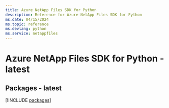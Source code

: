 ```yaml
---
title: Azure NetApp Files SDK for Python
description: Reference for Azure NetApp Files SDK for Python
ms.date: 04/15/2024
ms.topic: reference
ms.devlang: python
ms.service: netappfiles
---
```

# Azure NetApp Files SDK for Python - latest
## Packages - latest
[!INCLUDE [packages](netapp-files-index.md)]
